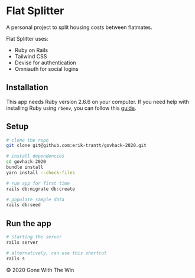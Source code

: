 # Flat Splitter

A personal project to split housing costs between flatmates.

Flat Splitter uses:
- Ruby on Rails
- Tailwind CSS
- Devise for authentication
- Omniauth for social logins


## Installation
This app needs Ruby version 2.6.6 on your computer. If you need help with installing Ruby using `rbenv`, you can follow this [guide](https://www.digitalocean.com/community/tutorials/how-to-install-ruby-on-rails-with-rbenv-on-ubuntu-18-04#step-1-%E2%80%93-install-rbenv-and-dependencies).

## Setup

```bash
# clone the repo
git clone git@github.com:erik-trantt/govhack-2020.git

# install dependencies
cd govhack-2020
bundle install
yarn install --check-files

# run app for first time
rails db:migrate db:create

# populate sample data
rails db:seed
```

## Run the app
```bash
# starting the server
rails server

# alternatively, can use this shortcut
rails s
```



&#169; 2020 Gone With The Win
